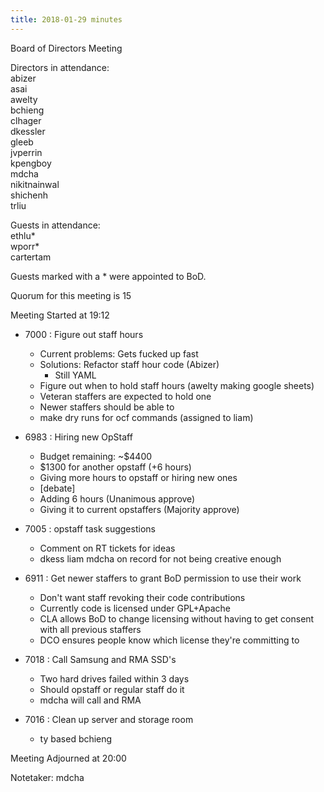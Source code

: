 ```yaml
---
title: 2018-01-29 minutes
---
```

Board of Directors Meeting   

Directors in attendance:   
abizer   
asai   
awelty   
bchieng   
clhager   
dkessler   
gleeb   
jvperrin   
kpengboy   
mdcha   
nikitnainwal   
shichenh   
trliu   

Guests in attendance:   
ethlu*   
wporr*   
cartertam   

Guests marked with a * were appointed to BoD.   

Quorum for this meeting is 15   

Meeting Started at 19:12   

* 7000 : Figure out staff hours
  - Current problems: Gets fucked up fast
  - Solutions: Refactor staff hour code (Abizer)
    - Still YAML
  - Figure out when to hold staff hours (awelty making google sheets)
  - Veteran staffers are expected to hold one
  - Newer staffers should be able to
  - make dry runs for ocf commands (assigned to liam)

* 6983 : Hiring new OpStaff
  - Budget remaining: ~$4400
  - $1300 for another opstaff (+6 hours)
  - Giving more hours to opstaff or hiring new ones
  - [debate]
  - Adding 6 hours (Unanimous approve)
  - Giving it to current opstaffers (Majority approve)

* 7005 : opstaff task suggestions
  - Comment on RT tickets for ideas
  - dkess liam mdcha on record for not being creative enough

* 6911 : Get newer staffers to grant BoD permission to use their work
  - Don't want staff revoking their code contributions
  - Currently code is licensed under GPL+Apache
  - CLA allows BoD to change licensing without having to get 
    consent with all previous staffers   
  - DCO ensures people know which license they're committing to

* 7018 : Call Samsung and RMA SSD's
  - Two hard drives failed within 3 days
  - Should opstaff or regular staff do it
  - mdcha will call and RMA

* 7016 : Clean up server and storage room
  - ty based bchieng


Meeting Adjourned at 20:00   

Notetaker: mdcha   

